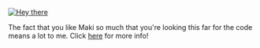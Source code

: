 [![Hey there](https://i.kym-cdn.com/entries/icons/original/000/000/305/Duckroll.jpg)](https://youtu.be/DJfg39WkMvE)


The fact that you like Maki so much that you're looking this far for the code means a lot to me. Click [here](https://youtu.be/RQmEERvqq70) for more info!
